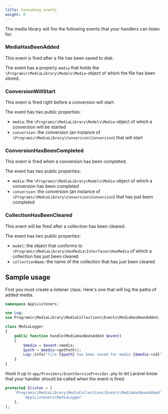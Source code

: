 ```yaml
---
title: Consuming events
weight: 8
---
```


The media library will fire the following events that your handlers can listen for:

### MediaHasBeenAdded
This event is fired after a file has been saved to disk.

The event has a property `media` that holds the `\Programic\MediaLibrary\Models\Media`-object of which the file has been stored.

### ConversionWillStart
This event is fired right before a conversion will start.

The event has two public properties:

- `media`: the `\Programic\MediaLibrary\Models\Media`-object of which a conversion will be started
- `conversion`: the conversion (an instance of `\Programic\MediaLibrary\Conversion\Conversion`) that will start

### ConversionHasBeenCompleted
This event is fired when a conversion has been completed.

The event has two public properties:

- `media`: the `\Programic\MediaLibrary\Models\Media`-object of which a conversion has been completed
- `conversion`: the conversion (an instance of `\Programic\MediaLibrary\Conversion\Conversion`) that has just been completed

### CollectionHasBeenCleared
This event will be fired after a collection has been cleared.

The event has two public properties:

- `model`:  the object that conforms to `\Programic\MediaLibrary\HasMedia\Interfaces\HasMedia` of which a collection has just been cleared.
- `collectionName`: the name of the collection that has just been cleared

## Sample usage

First you must create a listener class. Here's one that will log the paths of added media.

```php
namespace App\Listeners;

use Log;
use Programic\MediaLibrary\MediaCollections\Events\MediaHasBeenAdded;

class MediaLogger
{
    public function handle(MediaHasBeenAdded $event)
    {
        $media = $event->media;
        $path = $media->getPath();
        Log::info("file {$path} has been saved for media {$media->id}");
    }
}
```

Hook it up in `app/Providers/EventServiceProvider.php` to let Laravel know that your handler should be called when the event is fired:

```php
protected $listen = [
    'Programic\MediaLibrary\MediaCollections\Events\MediaHasBeenAdded' => [
        'App\Listeners\MediaLogger'
    ],
];
```
